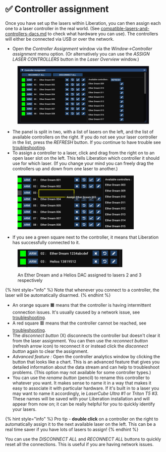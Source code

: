 # ✅ Controller assignment

Once you have set up the lasers within Liberation, you can then assign each one to a laser controller in the real world. (See [compatible-lasers-and-controllers-dacs.md](../hardware/compatible-lasers-and-controllers-dacs.md "mention") to check what hardware you can use). The controllers will either be connected via USB or over the network.&#x20;

* Open the _Controller Assignment_ window via the  _Window->Controller assignment_ menu option. (Or alternatively you can use the _ASSIGN LASER CONTROLLERS_ button in the _Laser Overview_ window.)

<figure><img src="../.gitbook/assets/Screenshot 2024-12-31 at 14.30.18.png" alt="Controller Assignment window"><figcaption></figcaption></figure>

* The panel is split in two, with a list of lasers on the left, and the list of available controllers on the right. If you do not see your laser controller in the list, press the _REFRESH_ button. If you continue to have trouble see [troubleshooting](../troubleshooting/ "mention").&#x20;
* To assign a controller to a laser, click and drag from the right on to an open laser slot on the left. This tells Liberation which controller it should use for which laser. (If you change your mind you can freely drag the controllers up and down from one laser to another.)&#x20;

<figure><img src="../.gitbook/assets/Screenshot 2024-12-31 at 14.33.23.png" alt="List of controllers" width="375"><figcaption></figcaption></figure>

* If you see a green square next to the controller, it means that Liberation has successfully connected to it.&#x20;

<figure><img src="../.gitbook/assets/controller-assignment-laser-list" alt="" width="338"><figcaption><p>An Ether Dream and a Helios DAC assigned to lasers 2 and 3 respectively</p></figcaption></figure>

{% hint style="info" %}
Note that whenever you connect to a controller, the laser will be automatically disarmed.&#x20;
{% endhint %}

* An orange square 🟧 means that the controller is having intermittent connection issues. It's usually caused by a network issue, see [troubleshooting](../troubleshooting/ "mention").
* A red square 🟥 means that the controller cannot be reached, see [troubleshooting](../troubleshooting/ "mention").&#x20;
* The _disconnect button_ (X) disconnects the controller but doesn't clear it from the laser assignment.  You can then use the _reconnect button_ (refresh arrow icon) to reconnect it or instead click the _disconnect button_ again to clear the assignment.&#x20;
* _Advanced feature :_ Open the controller analytics window by clicking the button that looks like a chart. This is an advanced feature that gives you detailed information about the data stream and can help to troubleshoot problems.  (This option may not available for some controller types.)
* You can use the _rename button_ (pencil) to rename this controller to whatever you want. It makes sense to name it in a way that makes it easy to associate it with particular hardware. If it's built in to a laser you may want to name it accordingly, ie _LaserCube Ultra #1_ or _Triton T5 #3._ These names will be saved with your Liberation installation and will appear from now on; it can be really helpful for you to quickly identify your lasers.  &#x20;

{% hint style="info" %}
Pro tip - **double click** on a controller on the right to automatically assign it to the next available laser on the left. This can be a real time saver if you have lots of lasers to assign!&#x20;
{% endhint %}

You can use the _DISCONNECT ALL_ and _RECONNECT ALL_ buttons to quickly reset all the connections. This is useful if you are having network issues.&#x20;
